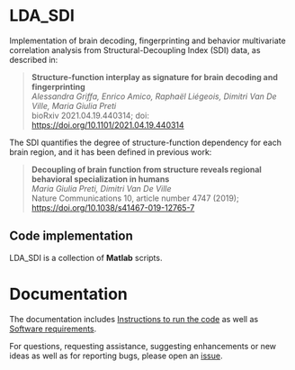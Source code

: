 # LDA_SDI

Implementation of brain decoding, fingerprinting and behavior multivariate correlation analysis from Structural-Decoupling Index (SDI) data, as described in:

> **Structure-function interplay as signature for brain decoding and fingerprinting**  
> *Alessandra Griffa, Enrico Amico, Raphaël Liégeois, Dimitri Van De Ville, Maria Giulia Preti*  
> bioRxiv 2021.04.19.440314; doi: https://doi.org/10.1101/2021.04.19.440314


The SDI quantifies the degree of structure-function dependency for each brain region, and it has been defined in previous work:

> **Decoupling of brain function from structure reveals regional behavioral specialization in humans**  
> *Maria Giulia Preti, Dimitri Van De Ville*  
> Nature Communications 10, article number 4747 (2019); https://doi.org/10.1038/s41467-019-12765-7

## Code implementation

LDA_SDI is a collection of **Matlab** scripts.


# Documentation

The documentation includes [Instructions to run the code](https://github.com/agriffa/LDA_SDI/blob/main/Instructions.txt) as well as [Software requirements](https://github.com/agriffa/LDA_SDI/blob/main/Requirements.txt).

For questions, requesting assistance, suggesting enhancements or new ideas as well as for reporting bugs, please open an [issue](https://github.com/agriffa/LDA_SDI/issues).
